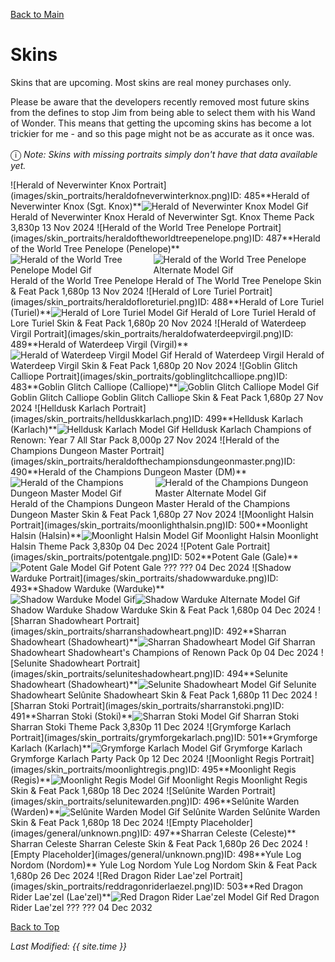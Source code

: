 [Back to Main](index.md)

# Skins

Skins that are upcoming. Most skins are real money purchases only.

Please be aware that the developers recently removed most future skins from the defines to stop Jim from being able to select them with his Wand of Wonder. This means that getting the upcoming skins has become a lot trickier for me - and so this page might not be as accurate as it once was.

<span style="font-size:1.2em;">ⓘ</span> *Note: Skins with missing portraits simply don't have that data available yet.*

<span class="skinTableColumn">
    <span class="skinTableRow">
        <span class="skinTableIcon">
            <span class="skinTooltipHolder" style="width:max-content">![Herald of Neverwinter Knox Portrait](images/skin_portraits/heraldofneverwinterknox.png)<span class="featTooltipContents">ID: 485**Herald of Neverwinter Knox (Sgt. Knox)**<img src="images/skin_models/heraldofneverwinterknox.gif" alt="Herald of Neverwinter Knox Model Gif" style="width:auto;height:auto;max-width:100%;max-height:100%"></span></span>
        </span>
        <span class="skinTableName">
            Herald of Neverwinter Knox
        </span>
        <span class="skinTableSource">
            Herald of Neverwinter Sgt. Knox Theme Pack
        </span>
        <span class="skinTableCost">
            3,830p
        </span>
        <span class="skinTableDate">
            13 Nov 2024
        </span>
    </span>
    <span class="skinTableRow">
        <span class="skinTableIcon">
            <span class="skinTooltipHolder" style="width:max-content">![Herald of the World Tree Penelope Portrait](images/skin_portraits/heraldoftheworldtreepenelope.png)<span class="featTooltipContents">ID: 487**Herald of the World Tree Penelope (Penelope)**<span style="display:flex;flex-direction:row"><img src="images/skin_models/heraldoftheworldtreepenelope.gif" alt="Herald of the World Tree Penelope Model Gif" style="width:auto;height:auto;max-width:100%;max-height:100%"><img src="images/skin_models/heraldoftheworldtreepenelope-chwinga.gif" alt="Herald of the World Tree Penelope Alternate Model Gif" style="width:auto;height:auto;max-width:100%;max-height:100%"></span></span></span>
        </span>
        <span class="skinTableName">
            Herald of the World Tree Penelope
        </span>
        <span class="skinTableSource">
            Herald of The World Tree Penelope Skin & Feat Pack
        </span>
        <span class="skinTableCost">
            1,680p
        </span>
        <span class="skinTableDate">
            13 Nov 2024
        </span>
    </span>
    <span class="skinTableRow">
        <span class="skinTableIcon">
            <span class="skinTooltipHolder" style="width:max-content">![Herald of Lore Turiel Portrait](images/skin_portraits/heraldofloreturiel.png)<span class="featTooltipContents">ID: 488**Herald of Lore Turiel (Turiel)**<img src="images/skin_models/heraldofloreturiel.gif" alt="Herald of Lore Turiel Model Gif" style="width:auto;height:auto;max-width:100%;max-height:100%"></span></span>
        </span>
        <span class="skinTableName">
            Herald of Lore Turiel
        </span>
        <span class="skinTableSource">
            Herald of Lore Turiel Skin & Feat Pack
        </span>
        <span class="skinTableCost">
            1,680p
        </span>
        <span class="skinTableDate">
            20 Nov 2024
        </span>
    </span>
    <span class="skinTableRow">
        <span class="skinTableIcon">
            <span class="skinTooltipHolder" style="width:max-content">![Herald of Waterdeep Virgil Portrait](images/skin_portraits/heraldofwaterdeepvirgil.png)<span class="featTooltipContents">ID: 489**Herald of Waterdeep Virgil (Virgil)**<img src="images/skin_models/heraldofwaterdeepvirgil.gif" alt="Herald of Waterdeep Virgil Model Gif" style="width:auto;height:auto;max-width:100%;max-height:100%"></span></span>
        </span>
        <span class="skinTableName">
            Herald of Waterdeep Virgil
        </span>
        <span class="skinTableSource">
            Herald of Waterdeep Virgil Skin & Feat Pack
        </span>
        <span class="skinTableCost">
            1,680p
        </span>
        <span class="skinTableDate">
            20 Nov 2024
        </span>
    </span>
    <span class="skinTableRow">
        <span class="skinTableIcon">
            <span class="skinTooltipHolder" style="width:max-content">![Goblin Glitch Calliope Portrait](images/skin_portraits/goblinglitchcalliope.png)<span class="featTooltipContents">ID: 483**Goblin Glitch Calliope (Calliope)**<img src="images/skin_models/goblinglitchcalliope.gif" alt="Goblin Glitch Calliope Model Gif" style="width:auto;height:auto;max-width:100%;max-height:100%"></span></span>
        </span>
        <span class="skinTableName">
            Goblin Glitch Calliope
        </span>
        <span class="skinTableSource">
            Goblin Glitch Calliope Skin & Feat Pack
        </span>
        <span class="skinTableCost">
            1,680p
        </span>
        <span class="skinTableDate">
            27 Nov 2024
        </span>
    </span>
    <span class="skinTableRow">
        <span class="skinTableIcon">
            <span class="skinTooltipHolder" style="width:max-content">![Helldusk Karlach Portrait](images/skin_portraits/hellduskkarlach.png)<span class="featTooltipContents">ID: 499**Helldusk Karlach (Karlach)**<img src="images/skin_models/hellduskkarlach.gif" alt="Helldusk Karlach Model Gif" style="width:auto;height:auto;max-width:100%;max-height:100%"></span></span>
        </span>
        <span class="skinTableName">
            Helldusk Karlach
        </span>
        <span class="skinTableSource">
            Champions of Renown: Year 7 All Star Pack
        </span>
        <span class="skinTableCost">
            8,000p
        </span>
        <span class="skinTableDate">
            27 Nov 2024
        </span>
    </span>
    <span class="skinTableRow">
        <span class="skinTableIcon">
            <span class="skinTooltipHolder" style="width:max-content">![Herald of the Champions Dungeon Master Portrait](images/skin_portraits/heraldofthechampionsdungeonmaster.png)<span class="featTooltipContents">ID: 490**Herald of the Champions Dungeon Master (DM)**<span style="display:flex;flex-direction:row"><img src="images/skin_models/heraldofthechampionsdungeonmaster.gif" alt="Herald of the Champions Dungeon Master Model Gif" style="width:auto;height:auto;max-width:100%;max-height:100%"><img src="images/skin_models/heraldofthechampionsdungeonmaster-swap.gif" alt="Herald of the Champions Dungeon Master Alternate Model Gif" style="width:auto;height:auto;max-width:100%;max-height:100%"></span></span></span>
        </span>
        <span class="skinTableName">
            Herald of the Champions Dungeon Master
        </span>
        <span class="skinTableSource">
            Herald of the Champions Dungeon Master Skin & Feat Pack
        </span>
        <span class="skinTableCost">
            1,680p
        </span>
        <span class="skinTableDate">
            27 Nov 2024
        </span>
    </span>
    <span class="skinTableRow">
        <span class="skinTableIcon">
            <span class="skinTooltipHolder" style="width:max-content">![Moonlight Halsin Portrait](images/skin_portraits/moonlighthalsin.png)<span class="featTooltipContents">ID: 500**Moonlight Halsin (Halsin)**<img src="images/skin_models/moonlighthalsin.gif" alt="Moonlight Halsin Model Gif" style="width:auto;height:auto;max-width:100%;max-height:100%"></span></span>
        </span>
        <span class="skinTableName">
            Moonlight Halsin
        </span>
        <span class="skinTableSource">
            Moonlight Halsin Theme Pack
        </span>
        <span class="skinTableCost">
            3,830p
        </span>
        <span class="skinTableDate">
            04 Dec 2024
        </span>
    </span>
    <span class="skinTableRow">
        <span class="skinTableIcon">
            <span class="skinTooltipHolder" style="width:max-content">![Potent Gale Portrait](images/skin_portraits/potentgale.png)<span class="featTooltipContents">ID: 502**Potent Gale (Gale)**<img src="images/skin_models/potentgale.gif" alt="Potent Gale Model Gif" style="width:auto;height:auto;max-width:100%;max-height:100%"></span></span>
        </span>
        <span class="skinTableName">
            Potent Gale
        </span>
        <span class="skinTableSource">
            ???
        </span>
        <span class="skinTableCost">
            ???
        </span>
        <span class="skinTableDate">
            04 Dec 2024
        </span>
    </span>
    <span class="skinTableRow">
        <span class="skinTableIcon">
            <span class="skinTooltipHolder" style="width:max-content">![Shadow Warduke Portrait](images/skin_portraits/shadowwarduke.png)<span class="featTooltipContents">ID: 493**Shadow Warduke (Warduke)**<span style="display:flex;flex-direction:row"><img src="images/skin_models/shadowwarduke.gif" alt="Shadow Warduke Model Gif" style="width:auto;height:auto;max-width:100%;max-height:100%"><img src="images/skin_models/shadowwarduke-flame_tongue.gif" alt="Shadow Warduke Alternate Model Gif" style="width:auto;height:auto;max-width:100%;max-height:100%"></span></span></span>
        </span>
        <span class="skinTableName">
            Shadow Warduke
        </span>
        <span class="skinTableSource">
            Shadow Warduke Skin & Feat Pack
        </span>
        <span class="skinTableCost">
            1,680p
        </span>
        <span class="skinTableDate">
            04 Dec 2024
        </span>
    </span>
    <span class="skinTableRow">
        <span class="skinTableIcon">
            <span class="skinTooltipHolder" style="width:max-content">![Sharran Shadowheart Portrait](images/skin_portraits/sharranshadowheart.png)<span class="featTooltipContents">ID: 492**Sharran Shadowheart (Shadowheart)**<img src="images/skin_models/sharranshadowheart.gif" alt="Sharran Shadowheart Model Gif" style="width:auto;height:auto;max-width:100%;max-height:100%"></span></span>
        </span>
        <span class="skinTableName">
            Sharran Shadowheart
        </span>
        <span class="skinTableSource">
            Shadowheart's Champions of Renown Pack
        </span>
        <span class="skinTableCost">
            0p
        </span>
        <span class="skinTableDate">
            04 Dec 2024
        </span>
    </span>
    <span class="skinTableRow">
        <span class="skinTableIcon">
            <span class="skinTooltipHolder" style="width:max-content">![Selunite Shadowheart Portrait](images/skin_portraits/seluniteshadowheart.png)<span class="featTooltipContents">ID: 494**Selunite Shadowheart (Shadowheart)**<img src="images/skin_models/seluniteshadowheart.gif" alt="Selunite Shadowheart Model Gif" style="width:auto;height:auto;max-width:100%;max-height:100%"></span></span>
        </span>
        <span class="skinTableName">
            Selunite Shadowheart
        </span>
        <span class="skinTableSource">
            Selûnite Shadowheart Skin & Feat Pack
        </span>
        <span class="skinTableCost">
            1,680p
        </span>
        <span class="skinTableDate">
            11 Dec 2024
        </span>
    </span>
    <span class="skinTableRow">
        <span class="skinTableIcon">
            <span class="skinTooltipHolder" style="width:max-content">![Sharran Stoki Portrait](images/skin_portraits/sharranstoki.png)<span class="featTooltipContents">ID: 491**Sharran Stoki (Stoki)**<img src="images/skin_models/sharranstoki.gif" alt="Sharran Stoki Model Gif" style="width:auto;height:auto;max-width:100%;max-height:100%"></span></span>
        </span>
        <span class="skinTableName">
            Sharran Stoki
        </span>
        <span class="skinTableSource">
            Sharran Stoki Theme Pack
        </span>
        <span class="skinTableCost">
            3,830p
        </span>
        <span class="skinTableDate">
            11 Dec 2024
        </span>
    </span>
    <span class="skinTableRow">
        <span class="skinTableIcon">
            <span class="skinTooltipHolder" style="width:max-content">![Grymforge Karlach Portrait](images/skin_portraits/grymforgekarlach.png)<span class="featTooltipContents">ID: 501**Grymforge Karlach (Karlach)**<img src="images/skin_models/grymforgekarlach.gif" alt="Grymforge Karlach Model Gif" style="width:auto;height:auto;max-width:100%;max-height:100%"></span></span>
        </span>
        <span class="skinTableName">
            Grymforge Karlach
        </span>
        <span class="skinTableSource">
            Grymforge Karlach Party Pack
        </span>
        <span class="skinTableCost">
            0p
        </span>
        <span class="skinTableDate">
            12 Dec 2024
        </span>
    </span>
    <span class="skinTableRow">
        <span class="skinTableIcon">
            <span class="skinTooltipHolder" style="width:max-content">![Moonlight Regis Portrait](images/skin_portraits/moonlightregis.png)<span class="featTooltipContents">ID: 495**Moonlight Regis (Regis)**<img src="images/skin_models/moonlightregis.gif" alt="Moonlight Regis Model Gif" style="width:auto;height:auto;max-width:100%;max-height:100%"></span></span>
        </span>
        <span class="skinTableName">
            Moonlight Regis
        </span>
        <span class="skinTableSource">
            Moonlight Regis Skin & Feat Pack
        </span>
        <span class="skinTableCost">
            1,680p
        </span>
        <span class="skinTableDate">
            18 Dec 2024
        </span>
    </span>
    <span class="skinTableRow">
        <span class="skinTableIcon">
            <span class="skinTooltipHolder" style="width:max-content">![Selûnite Warden Portrait](images/skin_portraits/selunitewarden.png)<span class="featTooltipContents">ID: 496**Selûnite Warden (Warden)**<img src="images/skin_models/selunitewarden.gif" alt="Selûnite Warden Model Gif" style="width:auto;height:auto;max-width:100%;max-height:100%"></span></span>
        </span>
        <span class="skinTableName">
            Selûnite Warden
        </span>
        <span class="skinTableSource">
            Selûnite Warden Skin & Feat Pack
        </span>
        <span class="skinTableCost">
            1,680p
        </span>
        <span class="skinTableDate">
            18 Dec 2024
        </span>
    </span>
    <span class="skinTableRow">
        <span class="skinTableIcon">
            <span class="skinTooltipHolder" style="width:max-content">![Empty Placeholder](images/general/unknown.png)<span class="featTooltipContents">ID: 497**Sharran Celeste (Celeste)**</span></span>
        </span>
        <span class="skinTableName">
            Sharran Celeste
        </span>
        <span class="skinTableSource">
            Sharran Celeste Skin & Feat Pack
        </span>
        <span class="skinTableCost">
            1,680p
        </span>
        <span class="skinTableDate">
            26 Dec 2024
        </span>
    </span>
    <span class="skinTableRow">
        <span class="skinTableIcon">
            <span class="skinTooltipHolder" style="width:max-content">![Empty Placeholder](images/general/unknown.png)<span class="featTooltipContents">ID: 498**Yule Log Nordom (Nordom)**</span></span>
        </span>
        <span class="skinTableName">
            Yule Log Nordom
        </span>
        <span class="skinTableSource">
            Yule Log Nordom Skin & Feat Pack
        </span>
        <span class="skinTableCost">
            1,680p
        </span>
        <span class="skinTableDate">
            26 Dec 2024
        </span>
    </span>
    <span class="skinTableRow">
        <span class="skinTableIcon">
            <span class="skinTooltipHolder" style="width:max-content">![Red Dragon Rider Lae'zel Portrait](images/skin_portraits/reddragonriderlaezel.png)<span class="featTooltipContents">ID: 503**Red Dragon Rider Lae'zel (Lae'zel)**<img src="images/skin_models/reddragonriderlaezel.gif" alt="Red Dragon Rider Lae'zel Model Gif" style="width:auto;height:auto;max-width:100%;max-height:100%"></span></span>
        </span>
        <span class="skinTableName">
            Red Dragon Rider Lae'zel
        </span>
        <span class="skinTableSource">
            ???
        </span>
        <span class="skinTableCost">
            ???
        </span>
        <span class="skinTableDate">
            04 Dec 2032
        </span>
    </span>
</span>

[Back to Top](#top)

*Last Modified: {{ site.time }}*